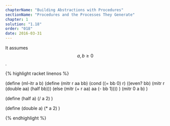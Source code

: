 ```yaml
---
chapterName: "Building Abstractions with Procedures"
sectionName: "Procedures and the Processes They Generate"
chapter: 1
solution: "1.18"
order: "018"
date: 2016-03-31
---
```


It assumes $$ a,b \ge 0 $$.

{% highlight racket linenos %}

(define (ml-itr a b)
  (define (mitr r aa bb)
     (cond ((= bb 0) r)
         ((even? bb) (mitr r (double aa) (half bb)))
         (else (mitr (+ r aa) aa (- bb 1))))
  )
  (mitr 0 a b)
)  


(define (half a)
  (/ a 2)
)

(define (double a)
  (* a 2)
)

{% endhighlight %}
